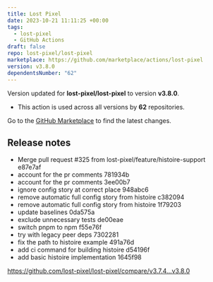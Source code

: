 ```yaml
---
title: Lost Pixel
date: 2023-10-21 11:11:25 +00:00
tags:
  - lost-pixel
  - GitHub Actions
draft: false
repo: lost-pixel/lost-pixel
marketplace: https://github.com/marketplace/actions/lost-pixel
version: v3.8.0
dependentsNumber: "62"
---
```



Version updated for **lost-pixel/lost-pixel** to version **v3.8.0**.
- This action is used across all versions by **62** repositories.

Go to the [GitHub Marketplace](https://github.com/marketplace/actions/lost-pixel) to find the latest changes.

## Release notes

- Merge pull request #325 from lost-pixel/feature/histoire-support  e87e7af
- account for the pr comments  781934b
- account for the pr comments  3ee00b7
- ignore config story at correct place  948abc6
- remove automatic full config story from histoire  c382094
- remove automatic full config story from histoire  1f79203
- update baselines  0da575a
- exclude unnecessary tests  de00eae
- switch pnpm to npm  f55e76f
- try with legacy peer deps  7302281
- fix the path to histoire example  491a76d
- add ci command for building histoire  d54196f
- add basic histoire implementation  1645f98

https://github.com/lost-pixel/lost-pixel/compare/v3.7.4...v3.8.0
